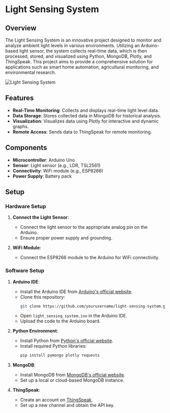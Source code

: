 
# Light Sensing System

## Overview

The Light Sensing System is an innovative project designed to monitor and analyze ambient light levels in various environments. Utilizing an Arduino-based light sensor, the system collects real-time data, which is then processed, stored, and visualized using Python, MongoDB, Plotly, and ThingSpeak. This project aims to provide a comprehensive solution for applications such as smart home automation, agricultural monitoring, and environmental research.

![Light Sensing System](images/light_sensing_system.jpg)

## Features

- **Real-Time Monitoring**: Collects and displays real-time light level data.
- **Data Storage**: Stores collected data in MongoDB for historical analysis.
- **Visualization**: Visualizes data using Plotly for interactive and dynamic graphs.
- **Remote Access**: Sends data to ThingSpeak for remote monitoring.

## Components

- **Microcontroller**: Arduino Uno
- **Sensor**: Light sensor (e.g., LDR, TSL2561)
- **Connectivity**: WiFi module (e.g., ESP8266)
- **Power Supply**: Battery pack

## Setup

### Hardware Setup

1. **Connect the Light Sensor**:
    - Connect the light sensor to the appropriate analog pin on the Arduino.
    - Ensure proper power supply and grounding.

2. **WiFi Module**:
    - Connect the ESP8266 module to the Arduino for WiFi connectivity.

### Software Setup

1. **Arduino IDE**:
    - Install the Arduino IDE from [Arduino's official website](https://www.arduino.cc/en/software).
    - Clone this repository:
      ```sh
      git clone https://github.com/yourusername/light-sensing-system.git
      ```
    - Open `light_sensing_system.ino` in the Arduino IDE.
    - Upload the code to the Arduino board.

2. **Python Environment**:
    - Install Python from [Python's official website](https://www.python.org/downloads/).
    - Install required Python libraries:
      ```sh
      pip install pymongo plotly requests
      ```

3. **MongoDB**:
    - Install MongoDB from [MongoDB's official website](https://www.mongodb.com/try/download/community).
    - Set up a local or cloud-based MongoDB instance.

4. **ThingSpeak**:
    - Create an account on [ThingSpeak](https://thingspeak.com/).
    - Set up a new channel and obtain the API key.
